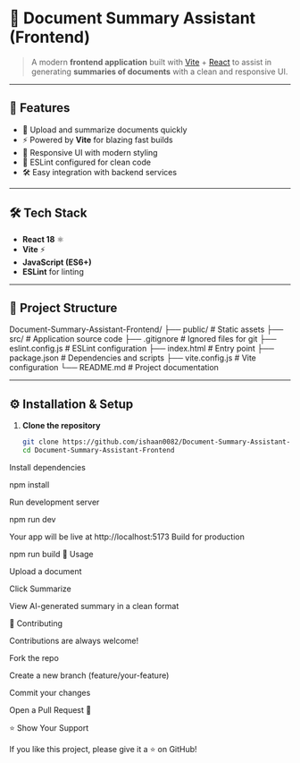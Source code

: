 # 📄 Document Summary Assistant (Frontend)

> A modern **frontend application** built with [Vite](https://vitejs.dev/) + [React](https://react.dev/) to assist in generating **summaries of documents** with a clean and responsive UI.

---

## 🚀 Features
- 📑 Upload and summarize documents quickly  
- ⚡ Powered by **Vite** for blazing fast builds  
- 🎨 Responsive UI with modern styling  
- 🔧 ESLint configured for clean code  
- 🛠 Easy integration with backend services  

---

## 🛠️ Tech Stack
- **React 18** ⚛️  
- **Vite** ⚡  
- **JavaScript (ES6+)**  
- **ESLint** for linting  

---

## 📂 Project Structure
Document-Summary-Assistant-Frontend/
├── public/ # Static assets
├── src/ # Application source code
├── .gitignore # Ignored files for git
├── eslint.config.js # ESLint configuration
├── index.html # Entry point
├── package.json # Dependencies and scripts
├── vite.config.js # Vite configuration
└── README.md # Project documentation


---

## ⚙️ Installation & Setup

1. **Clone the repository**
   ```bash
   git clone https://github.com/ishaan0082/Document-Summary-Assistant-Frontend.git
   cd Document-Summary-Assistant-Frontend
Install dependencies

npm install


Run development server

npm run dev


Your app will be live at http://localhost:5173
Build for production

npm run build
🧩 Usage

Upload a document

Click Summarize

View AI-generated summary in a clean format

🤝 Contributing

Contributions are always welcome!

Fork the repo

Create a new branch (feature/your-feature)

Commit your changes

Open a Pull Request 🎉

⭐ Show Your Support

If you like this project, please give it a ⭐ on GitHub!
